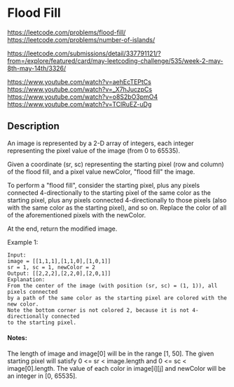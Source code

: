 # Flood Fill

https://leetcode.com/problems/flood-fill/
https://leetcode.com/problems/number-of-islands/

https://leetcode.com/submissions/detail/337791121/?from=/explore/featured/card/may-leetcoding-challenge/535/week-2-may-8th-may-14th/3326/

https://www.youtube.com/watch?v=aehEcTEPtCs
https://www.youtube.com/watch?v=_X7hJuczpCs
https://www.youtube.com/watch?v=o8S2bO3pmO4
https://www.youtube.com/watch?v=TClRuEZ-uDg

## Description

An image is represented by a 2-D array of integers, each integer representing the pixel value of the image (from 0 to 65535).

Given a coordinate (sr, sc) representing the starting pixel (row and column) of the flood fill, and a pixel value newColor, "flood fill" the image.

To perform a "flood fill", consider the starting pixel, plus any pixels connected 4-directionally to the starting pixel of the same color as the starting pixel, plus any pixels connected 4-directionally to those pixels (also with the same color as the starting pixel), and so on. Replace the color of all of the aforementioned pixels with the newColor.

At the end, return the modified image.


Example 1:
```
Input: 
image = [[1,1,1],[1,1,0],[1,0,1]]
sr = 1, sc = 1, newColor = 2
Output: [[2,2,2],[2,2,0],[2,0,1]]
Explanation: 
From the center of the image (with position (sr, sc) = (1, 1)), all pixels connected 
by a path of the same color as the starting pixel are colored with the new color.
Note the bottom corner is not colored 2, because it is not 4-directionally connected
to the starting pixel.
```

#### Notes:
The length of image and image[0] will be in the range [1, 50].
The given starting pixel will satisfy 0 <= sr < image.length and 0 <= sc < image[0].length.
The value of each color in image[i][j] and newColor will be an integer in [0, 65535].